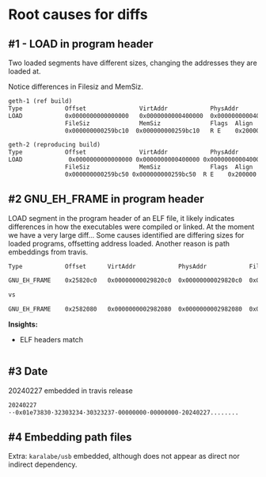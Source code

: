 # Root causes for diffs

## #1 - LOAD in program header

Two loaded segments have different sizes, changing the addresses they are loaded at.

Notice differences in Filesiz and MemSiz.

```txt
geth-1 (ref build)
Type            Offset               VirtAddr            PhysAddr
LOAD            0x0000000000000000   0x0000000000400000  0x0000000000400000
                FileSiz              MemSiz              Flags  Align
                0x000000000259bc10  0x000000000259bc10   R E    0x200000
```

```txt
geth-2 (reproducing build)
Type            Offset               VirtAddr            PhysAddr
LOAD             0x0000000000000000 0x0000000000400000 0x0000000000400000
                FileSiz              MemSiz              Flags  Align
                0x000000000259bc50 0x000000000259bc50  R E    0x200000
```

## #2 GNU_EH_FRAME in program header

LOAD segment in the program header of an ELF file, it likely indicates differences in how the executables were compiled or linked.
At the moment we have a very large diff... Some causes identified are differing sizes for loaded programs, offsetting address loaded. Another reason is path embeddings from travis.

```txt
Type            Offset      VirtAddr            PhysAddr            FileSiz     MemSiz     Flg  Align

GNU_EH_FRAME    0x25820c0   0x00000000029820c0  0x00000000029820c0  0x003afc    0x003afc    R     0x4

vs

GNU_EH_FRAME    0x2582080   0x0000000002982080  0x0000000002982080  0x003afc    0x003afc    R   0x4
```

**Insights:**

- ELF headers match

```

```


## #3 Date

20240227 embedded in travis release



```txt
20240227	
··0x01e73830·32303234·30323237·00000000·00000000·20240227........	
```


## #4 Embedding path files


Extra: `karalabe/usb` embedded, although does not appear as direct nor indirect dependency.